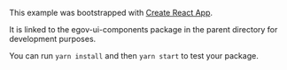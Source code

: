 This example was bootstrapped with [Create React App](https://github.com/facebook/create-react-app).

It is linked to the egov-ui-components package in the parent directory for development purposes.

You can run `yarn install` and then `yarn start` to test your package.
